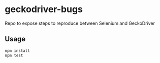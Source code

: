 # geckodriver-bugs

Repo to expose steps to reproduce between Selenium and GeckoDriver

## Usage
```sh
npm install
npm test
```
